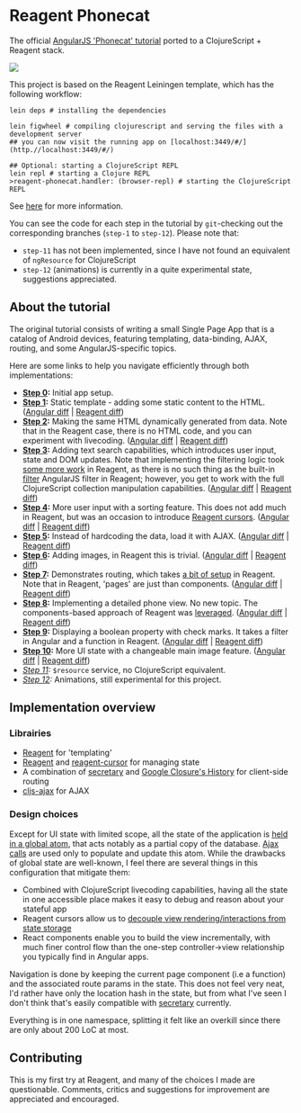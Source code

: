 # Reagent Phonecat

The official [AngularJS 'Phonecat' tutorial](https://docs.angularjs.org/tutorial) ported to a ClojureScript + Reagent stack.

![](https://docs.angularjs.org/img/tutorial/catalog_screen.png)

This project is based on the Reagent Leiningen template, which has the following workflow:

```
lein deps # installing the dependencies

lein figwheel # compiling clojurescript and serving the files with a development server
## you can now visit the running app on [localhost:3449/#/](http.//localhost:3449/#/)

## Optional: starting a ClojureScript REPL
lein repl # starting a Clojure REPL
>reagent-phonecat.handler: (browser-repl) # starting the ClojureScript REPL
```
See [here](https://github.com/reagent-project/reagent-template) for more information.

You can see the code for each step in the tutorial by `git`-checking out the corresponding branches (`step-1` to `step-12`). Please note that:
* `step-11` has not been implemented, since I have not found an equivalent of `ngResource` for ClojureScript
* `step-12` (animations) is currently in a quite experimental state, suggestions appreciated.

## About the tutorial

The original tutorial consists of writing a small Single Page App that is a catalog of Android devices, featuring templating, data-binding, AJAX, routing, and some AngularJS-specific topics.

Here are some links to help you navigate efficiently through both implementations:
* **[Step 0](https://docs.angularjs.org/tutorial/step_00):** Initial app setup.
* **[Step 1](https://docs.angularjs.org/tutorial/step_01):** Static template - adding some static content to the HTML. ([Angular diff](https://github.com/angular/angular-phonecat/compare/step-0...step-1) | [Reagent diff](https://github.com/vvvvalvalval/reagent-phonecat/compare/step-0...step-1))
* **[Step 2](https://docs.angularjs.org/tutorial/step_02):** Making the same HTML dynamically generated from data. Note that in the Reagent case, there is no HTML code, and you can experiment with livecoding. ([Angular diff](https://github.com/angular/angular-phonecat/compare/step-1...step-2) | [Reagent diff](https://github.com/vvvvalvalval/reagent-phonecat/compare/step-1...step-2))
* **[Step 3](https://docs.angularjs.org/tutorial/step_03):** Adding text search capabilities, which introduces user input, state and DOM updates. Note that implementing the filtering logic took [some more work](https://github.com/vvvvalvalval/reagent-phonecat/compare/step-2...step-3#diff-2ea0213ccd74241f436b038b8f1ad421R10) in Reagent, as there is no such thing as the built-in [filter](https://docs.angularjs.org/api/ng/filter/filter) AngularJS filter in Reagent; however, you get to work with the full ClojureScript collection manipulation capabilities. ([Angular diff](https://github.com/angular/angular-phonecat/compare/step-2...step-3) | [Reagent diff](https://github.com/vvvvalvalval/reagent-phonecat/compare/step-2...step-3))
* **[Step 4](https://docs.angularjs.org/tutorial/step_04):** More user input with a sorting feature. This does not add much in Reagent, but was an occasion to introduce [Reagent cursors](https://github.com/reagent-project/reagent-cursor). ([Angular diff](https://github.com/angular/angular-phonecat/compare/step-3...step-4) | [Reagent diff](https://github.com/vvvvalvalval/reagent-phonecat/compare/step-3...step-4))
* **[Step 5](https://docs.angularjs.org/tutorial/step_05):** Instead of hardcoding the data, load it with AJAX. ([Angular diff](https://github.com/angular/angular-phonecat/compare/step-4...step-5) | [Reagent diff](https://github.com/vvvvalvalval/reagent-phonecat/compare/step-4...step-5))
* **[Step 6](https://docs.angularjs.org/tutorial/step_06):** Adding images, in Reagent this is trivial.  ([Angular diff](https://github.com/angular/angular-phonecat/compare/step-5...step-6) | [Reagent diff](https://github.com/vvvvalvalval/reagent-phonecat/compare/step-5...step-6))
* **[Step 7](https://docs.angularjs.org/tutorial/step_07):** Demonstrates routing, which takes [a bit of setup](https://github.com/vvvvalvalval/reagent-phonecat/compare/step-6...step-7#diff-2ea0213ccd74241f436b038b8f1ad421R111) in Reagent. Note that in Reagent, 'pages' are just than components.  ([Angular diff](https://github.com/angular/angular-phonecat/compare/step-6...step-7) | [Reagent diff](https://github.com/vvvvalvalval/reagent-phonecat/compare/step-6...step-7))
* **[Step 8](https://docs.angularjs.org/tutorial/step_08):** Implementing a detailed phone view. No new topic. The components-based approach of Reagent was [leveraged](https://github.com/vvvvalvalval/reagent-phonecat/compare/step-7...step-8#diff-2ea0213ccd74241f436b038b8f1ad421R138). ([Angular diff](https://github.com/angular/angular-phonecat/compare/step7...step-8) | [Reagent diff](https://github.com/vvvvalvalval/reagent-phonecat/compare/step-7...step-8#diff-2ea0213ccd74241f436b038b8f1ad421R27))
* **[Step 9](https://docs.angularjs.org/tutorial/step_09):** Displaying a boolean property with check marks. It takes a filter in Angular and a function in Reagent.  ([Angular diff](https://github.com/angular/angular-phonecat/compare/step-8...step-9) | [Reagent diff](https://github.com/vvvvalvalval/reagent-phonecat/compare/step-8...step-9))
* **[Step 10](https://docs.angularjs.org/tutorial/step_10):** More UI state with a changeable main image feature.  ([Angular diff](https://github.com/angular/angular-phonecat/compare/step-9...step-10) | [Reagent diff](https://github.com/vvvvalvalval/reagent-phonecat/compare/step-9...step-10))
* _[Step 11](https://docs.angularjs.org/tutorial/step_11):_ `$resource` service, no ClojureScript equivalent.
* _[Step 12](https://docs.angularjs.org/tutorial/step_12):_ Animations, still experimental for this project.

## Implementation overview

### Librairies

* [Reagent](http://holmsand.github.io/reagent/) for 'templating'
* [Reagent](http://holmsand.github.io/reagent/) and [reagent-cursor](https://github.com/reagent-project/reagent-cursor) for managing state
* A combination of [secretary](https://github.com/gf3/secretary) and [Google Closure's History](http://docs.closure-library.googlecode.com/git/class_goog_History.html) for client-side routing
* [cljs-ajax](https://github.com/JulianBirch/cljs-ajax) for AJAX

### Design choices

Except for UI state with limited scope, all the state of the application is [held in a global atom](https://github.com/vvvvalvalval/reagent-phonecat/blob/f66e515a0e33123999a4585cd8afefd694f1cc49/src/cljs/reagent_phonecat/core.cljs#L27), that acts notably as a partial copy of the database. [Ajax calls](https://github.com/vvvvalvalval/reagent-phonecat/blob/f66e515a0e33123999a4585cd8afefd694f1cc49/src/cljs/reagent_phonecat/core.cljs#L38) are used only to populate and update this atom. While the drawbacks of global state are well-known, I feel there are several things in this configuration that mitigate them:
* Combined with ClojureScript livecoding capabilities, having all the state in one accessible place makes it easy to debug and reason about your stateful app
* Reagent cursors allow us to [decouple view rendering/interactions from state storage](https://github.com/vvvvalvalval/reagent-phonecat/blob/f66e515a0e33123999a4585cd8afefd694f1cc49/src/cljs/reagent_phonecat/core.cljs#L55)
* React components enable you to build the view incrementally, with much finer control flow than the one-step controller->view relationship you typically find in Angular apps.

Navigation is done by keeping the current page component (i.e a function) and the associated route params in the state. This does not feel very neat, I'd rather have only the location hash in the state, but from what I've seen I don't think that's easily compatible with [secretary](https://github.com/gf3/secretary) currently.

Everything is in one namespace, splitting it felt like an overkill since there are only about 200 LoC at most.

## Contributing

This is my first try at Reagent, and many of the choices I made are questionable. Comments, critics and suggestions for improvement are appreciated and encouraged.
